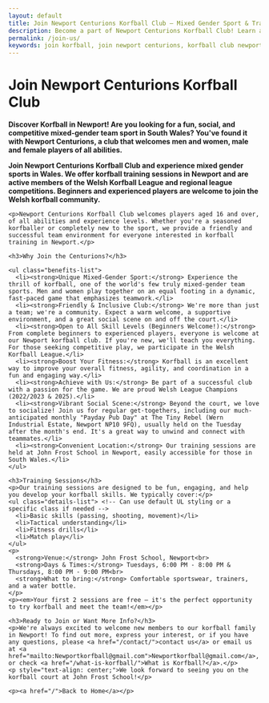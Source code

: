 ```yaml
---
layout: default
title: Join Newport Centurions Korfball Club – Mixed Gender Sport & Training in Newport
description: Become a part of Newport Centurions Korfball Club! Learn about our mixed-gender sport, training sessions in Newport, and how to join our friendly team.
permalink: /join-us/
keywords: join korfball, join newport centurions, korfball club newport, korfball training, korfball beginners, korfball south wales, korfball team, welsh korfball, about korfball
---
```


<div class="page-content">
  <div class="content-block">
  <div style="display:none;">
    <h2>Quick Facts: Joining Newport Centurions</h2>
    <ul>
      <li><strong>Who:</strong> Newport Centurions Korfball Club – mixed gender sports team</li>
      <li><strong>Where:</strong> John Frost School, Newport, Wales</li>
      <li><strong>What:</strong> Beginner-friendly korfball training sessions, Welsh Korfball League</li>
      <li><strong>Contact:</strong> Newportkorfball@gmail.com</li>
    </ul>
  </div>
  <h1>Join Newport Centurions Korfball Club</h1>

  <p><strong>Discover Korfball in Newport! Are you looking for a fun, social, and competitive mixed-gender team sport in South Wales? You've found it with Newport Centurions, a club that welcomes men and women, male and female players of all abilities.</strong></p>

  <p><strong>Join Newport Centurions Korfball Club and experience mixed gender sports in Wales. We offer korfball training sessions in Newport and are active members of the Welsh Korfball League and regional league competitions. Beginners and experienced players are welcome to join the Welsh korfball community.</strong></p>

    <p>Newport Centurions Korfball Club welcomes players aged 16 and over, of all abilities and experience levels. Whether you're a seasoned korfballer or completely new to the sport, we provide a friendly and successful team environment for everyone interested in korfball training in Newport.</p>

    <h3>Why Join the Centurions?</h3>

    <ul class="benefits-list">
      <li><strong>Unique Mixed-Gender Sport:</strong> Experience the thrill of korfball, one of the world's few truly mixed-gender team sports. Men and women play together on an equal footing in a dynamic, fast-paced game that emphasizes teamwork.</li>
      <li><strong>Friendly & Inclusive Club:</strong> We're more than just a team; we're a community. Expect a warm welcome, a supportive environment, and a great social scene on and off the court.</li>
      <li><strong>Open to All Skill Levels (Beginners Welcome!):</strong> From complete beginners to experienced players, everyone is welcome at our Newport korfball club. If you're new, we'll teach you everything. For those seeking competitive play, we participate in the Welsh Korfball League.</li>
      <li><strong>Boost Your Fitness:</strong> Korfball is an excellent way to improve your overall fitness, agility, and coordination in a fun and engaging way.</li>
      <li><strong>Achieve with Us:</strong> Be part of a successful club with a passion for the game. We are proud Welsh League Champions (2022/2023 & 2025).</li>
      <li><strong>Vibrant Social Scene:</strong> Beyond the court, we love to socialize! Join us for regular get-togethers, including our much-anticipated monthly "Payday Pub Day" at The Tiny Rebel (Wern Industrial Estate, Newport NP10 9FQ), usually held on the Tuesday after the month's end. It's a great way to unwind and connect with teammates.</li>
      <li><strong>Convenient Location:</strong> Our training sessions are held at John Frost School in Newport, easily accessible for those in South Wales.</li>
    </ul>

    <h3>Training Sessions</h3>
    <p>Our training sessions are designed to be fun, engaging, and help you develop your korfball skills. We typically cover:</p>
    <ul class="details-list"> <!-- Can use default UL styling or a specific class if needed -->
      <li>Basic skills (passing, shooting, movement)</li>
      <li>Tactical understanding</li>
      <li>Fitness drills</li>
      <li>Match play</li>
    </ul>
    <p>
      <strong>Venue:</strong> John Frost School, Newport<br>
      <strong>Days & Times:</strong> Tuesdays, 6:00 PM - 8:00 PM & Thursdays, 8:00 PM - 9:00 PM<br>
      <strong>What to bring:</strong> Comfortable sportswear, trainers, and a water bottle.
    </p>
    <p><em>Your first 2 sessions are free – it's the perfect opportunity to try korfball and meet the team!</em></p>

    <h3>Ready to Join or Want More Info?</h3>
    <p>We're always excited to welcome new members to our korfball family in Newport! To find out more, express your interest, or if you have any questions, please <a href="/contact/">contact us</a> or email us at <a href="mailto:Newportkorfball@gmail.com">Newportkorfball@gmail.com</a>, or check <a href="/what-is-korfball/">What is Korfball?</a>.</p>
    <p style="text-align: center;">We look forward to seeing you on the korfball court at John Frost School!</p>

    <p><a href="/">Back to Home</a></p>
  </div>

</div>